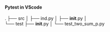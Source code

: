 #### Pytest in VScode
.
├── src
│   ├── ind.py
│   ├── __init__.py
│  
└── test
    ├── __init__.py
    │
    └── test_two_sum_p.py
